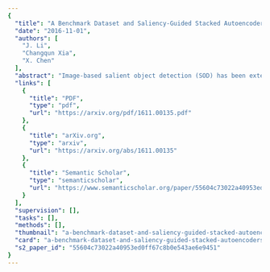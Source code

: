 ```yaml
---
{
  "title": "A Benchmark Dataset and Saliency-Guided Stacked Autoencoders for Video-Based Salient Object Detection",
  "date": "2016-11-01",
  "authors": [
    "J. Li",
    "Changqun Xia",
    "X. Chen"
  ],
  "abstract": "Image-based salient object detection (SOD) has been extensively studied in past decades. However, video-based SOD is much less explored due to the lack of large-scale video datasets within which salient objects are unambiguously defined and annotated. Toward this end, this paper proposes a video-based SOD dataset that consists of 200 videos. In constructing the dataset, we manually annotate all objects and regions over 7650 uniformly sampled keyframes and collect the eye-tracking data of 23 subjects who free-view all videos. From the user data, we find that salient objects in a video can be defined as objects that consistently pop-out throughout the video, and objects with such attributes can be unambiguously annotated by combining manually annotated object/region masks with eye-tracking data of multiple subjects. To the best of our knowledge, it is currently the largest dataset for video-based salient object detection. Based on this dataset, this paper proposes an unsupervised baseline approach for video-based SOD by using saliency-guided stacked autoencoders. In the proposed approach, multiple spatiotemporal saliency cues are first extracted at the pixel, superpixel, and object levels. With these saliency cues, stacked autoencoders are constructed in an unsupervised manner that automatically infers a saliency score for each pixel by progressively encoding the high-dimensional saliency cues gathered from the pixel and its spatiotemporal neighbors. In experiments, the proposed unsupervised approach is compared with 31 state-of-the-art models on the proposed dataset and outperforms 30 of them, including 19 image-based classic (unsupervised or non-deep learning) models, six image-based deep learning models, and five video-based unsupervised models. Moreover, benchmarking results show that the proposed dataset is very challenging and has the potential to boost the development of video-based SOD.",
  "links": [
    {
      "title": "PDF",
      "type": "pdf",
      "url": "https://arxiv.org/pdf/1611.00135.pdf"
    },
    {
      "title": "arXiv.org",
      "type": "arxiv",
      "url": "https://arxiv.org/abs/1611.00135"
    },
    {
      "title": "Semantic Scholar",
      "type": "semanticscholar",
      "url": "https://www.semanticscholar.org/paper/55604c73022a40953ed0ff67c8b0e543ae6e9451"
    }
  ],
  "supervision": [],
  "tasks": [],
  "methods": [],
  "thumbnail": "a-benchmark-dataset-and-saliency-guided-stacked-autoencoders-for-video-based-salient-object-detection-thumb.jpg",
  "card": "a-benchmark-dataset-and-saliency-guided-stacked-autoencoders-for-video-based-salient-object-detection-card.jpg",
  "s2_paper_id": "55604c73022a40953ed0ff67c8b0e543ae6e9451"
}
---
```


